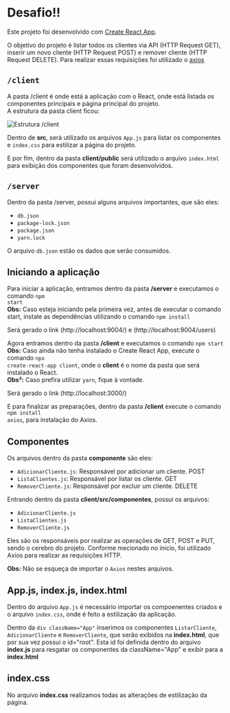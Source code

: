 # Desafio!!

Este projeto foi desenvolvido com [Create React App](https://github.com/facebook/create-react-app).<br/>

O objetivo do projeto é listar todos os clientes via API (HTTP Request GET), inserir um novo cliente (HTTP Request POST) e remover cliente (HTTP Request DELETE). Para realizar essas requisições foi utilizado o [axios](https://github.com/axios/axios)<br/>

## <code>/client</code>

A pasta /client é onde está a aplicação com o React, onde está listada os componentes principais e página principal do projeto.<br/>
A estrutura da pasta client ficou:<br/>

![Estrutura /client](https://uploaddeimagens.com.br/images/002/673/365/full/estrutura.PNG?1590533181)<br/>


Dentro de **src**, será utilizado os arquivos <code>App.js</code> para listar os componentes e <code>index.css</code> para estilizar a página do projeto.<br/>

E por fim, dentro da pasta **client/public** será utilizado o arquivo <code>index.html</code> para exibição dos componentes que foram desenvolvidos.<br/>

## <code>/server</code>

Dentro da pasta /server, possui alguns arquivos importantes, que são eles:<br/>
- <code>db.json</code>
- <code>package-lock.json</code>
- <code>package.json</code>
- <code>yarn.lock</code>

O arquivo <code>db.json</code> estão os dados que serão consumidos.<br/>


## Iniciando a aplicação

Para iniciar a aplicação, entramos dentro da pasta **/server** e executamos o comando <code>npm start</code><br/>
**Obs:** Caso esteja iniciando pela primeira vez, antes de executar o comando start, instale as dependências utilizando o comando <code>npm install</code><br/>

Será gerado o link (http://localhost:9004/) e (http://localhost:9004/users)<br/>

Agora entramos dentro da pasta **/client** e executamos o comando <code>npm start</code><br/>
**Obs:** Caso ainda não tenha instalado o Create React App, execute o comando <code>npx create-react-app client</code>, onde o **client** é o nome da pasta que será instalado o React.<br/>
**Obs²:** Caso prefira utilizar <code>yarn</code>, fique à vontade.<br/>

Será gerado o link (http://localhost:3000/)

E para finalizar as preparações, dentro da pasta **/client** execute o comando <code>npm install axios</code>, para instalação do Axios.<br/>

## Componentes

Os arquivos dentro da pasta **componente** são eles:
- <code>AdicionarCliente.js</code>: Responsável por adicionar um cliente. POST
- <code>ListaClientes.js</code>: Responsável por listar os cliente. GET
- <code>RemoverCliente.js</code>: Responsável por excluir um cliente. DELETE<br/>

Entrando dentro da pasta **client/src/componentes**, possui os arquivos:<br/>
- <code>AdicionarCliente.js</code>
- <code>ListaClientes.js</code>
- <code>RemoverCliente.js</code><br/>

Eles são os responsáveis por realizar as operações de GET, POST e PUT, sendo o cerebro do projeto. Conforme mecionado no início, foi utilizado Axios para realizar as requisições HTTP.<br/>

**Obs:** Não se esqueça de importar o <code>Axios</code> nestes arquivos.<br/>

## App.js, index.js, index.html

Dentro do arquivo <code>App.js</code> é necessário importar os compoenentes criados e o arquivo <code>index.css</code>, onde é feito a estilização da aplicação.<br/>

Dentro da <code>div className="App"</code> inserimos os componentes <code>ListarCliente</code>, <code>AdicionarCliente</code> e <code>RemoverCliente</code>, que serão exibidos na **index.html**, que por sua vez possui o id="root". Esta id foi definida dentro do arquivo **index.js** para resgatar os componentes da className="App" e exibir para a **index.html**<br/>

## index.css

No arquivo **index.css** realizamos todas as alterações de estilização da página.